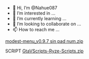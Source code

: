 - 👋 Hi, I’m @Nahue087
- 👀 I’m interested in ...
- 🌱 I’m currently learning ...
- 💞️ I’m looking to collaborate on ...
- 📫 How to reach me ...

<!---
Nahue087/Nahue087 is a ✨ special ✨ repository because its `README.md` (this file) appears on your GitHub profile.
You can click the Preview link to take a look at your changes.
--->


[modest-menu_v0.9.7 sin pad num.zip](https://github.com/Nahue087/Nahue087/files/10322936/modest-menu_v0.9.7.sin.pad.num.zip)


SCRIPT
[GtaVScripts-Ryze-Scripts.zip](https://github.com/Nahue087/Nahue087/files/10322937/GtaVScripts-Ryze-Scripts.zip)
